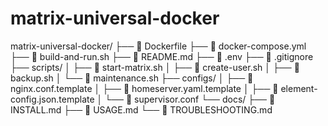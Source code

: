 # matrix-universal-docker

matrix-universal-docker/
├── 📄 Dockerfile
├── 📄 docker-compose.yml
├── 📄 build-and-run.sh
├── 📄 README.md
├── 📄 .env
├── 📄 .gitignore
├── scripts/
│   ├── 📄 start-matrix.sh
│   ├── 📄 create-user.sh
│   ├── 📄 backup.sh
│   └── 📄 maintenance.sh
├── configs/
│   ├── 📄 nginx.conf.template
│   ├── 📄 homeserver.yaml.template
│   ├── 📄 element-config.json.template
│   └── 📄 supervisor.conf
└── docs/
    ├── 📄 INSTALL.md
    ├── 📄 USAGE.md
    └── 📄 TROUBLESHOOTING.md
